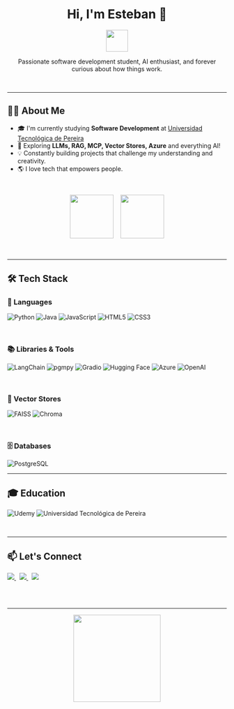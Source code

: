 <h1 align="center">Hi, I'm Esteban 👋</h1>

<p align="center">
  <img src="https://github.com/TheDudeThatCode/TheDudeThatCode/blob/master/Assets/Hi.gif" width="50px">
</p>

<p align="center">
  Passionate software development student, AI enthusiast, and forever curious about how things work.
</p>

<br>

---

## 👨‍💻 About Me

- 🎓 I'm currently studying **Software Development** at [Universidad Tecnológica de Pereira](https://www.utp.edu.co/)
- 🤖 Exploring **LLMs, RAG, MCP, Vector Stores, Azure** and everything AI!
- 💡 Constantly building projects that challenge my understanding and creativity.
- 🌎 I love tech that empowers people.

<br>

<p align="center">
  <img src="https://media.giphy.com/media/WUlplcMpOCEmTGBtBW/giphy.gif" width="100px">
  &nbsp;&nbsp;
  <img src="https://media0.giphy.com/media/v1.Y2lkPTc5MGI3NjExMDFtNWFqd3EyMHR5ZTVidnk1NWp0dGZjNHp6MGx2dTZncGEwMXMxMiZlcD12MV9pbnRlcm5hbF9naWZfYnlfaWQmY3Q9Zw/ITRemFlr5tS39AzQUL/giphy.gif" width="100px">
</p>

<br>

---

## 🛠️ Tech Stack

### 💬 Languages  
![Python](https://img.shields.io/badge/python-3670A0?style=for-the-badge&logo=python&logoColor=ffdd54)
![Java](https://img.shields.io/badge/java-%23ED8B00.svg?style=for-the-badge&logo=openjdk&logoColor=white)
![JavaScript](https://img.shields.io/badge/javascript-%23323330.svg?style=for-the-badge&logo=javascript&logoColor=%23F7DF1E)
![HTML5](https://img.shields.io/badge/html5-%23E34F26.svg?style=for-the-badge&logo=html5&logoColor=white)
![CSS3](https://img.shields.io/badge/css3-%231572B6.svg?style=for-the-badge&logo=css3&logoColor=white)

<br>

### 📚 Libraries & Tools  
![LangChain](https://img.shields.io/badge/LangChain-000000?style=for-the-badge&logo=langchain&logoColor=white)
![pgmpy](https://img.shields.io/badge/pgmpy-003B57?style=for-the-badge&logo=python&logoColor=white)
![Gradio](https://img.shields.io/badge/Gradio-3C78D8?style=for-the-badge&logo=gradio&logoColor=white)
![Hugging Face](https://img.shields.io/badge/Hugging%20Face-FFD21F?style=for-the-badge&logo=huggingface&logoColor=black)
![Azure](https://img.shields.io/badge/Azure-0078D4?style=for-the-badge&logo=microsoft-azure&logoColor=white)
![OpenAI](https://img.shields.io/badge/OpenAI-412991?style=for-the-badge&logo=openai&logoColor=white)

<br>

### 🧠 Vector Stores  
![FAISS](https://img.shields.io/badge/FAISS-005AFF?style=for-the-badge&logo=facebook&logoColor=white)
![Chroma](https://img.shields.io/badge/Chroma-8A2BE2?style=for-the-badge&logoColor=white)

<br>

### 🗄️ Databases  
![PostgreSQL](https://img.shields.io/badge/PostgreSQL-336791?style=for-the-badge&logo=postgresql&logoColor=white)

---

## 🎓 Education  
![Udemy](https://img.shields.io/badge/Udemy-A435F0?style=for-the-badge&logo=Udemy&logoColor=white)
![Universidad Tecnológica de Pereira](https://img.shields.io/badge/UTP-004B8D?style=for-the-badge&logo=academia&logoColor=white)

<br>

---

## 📫 Let's Connect

<a href="https://www.linkedin.com/in/esteban-ortiz-restrepo-157b5b2b1/">
  <img src="https://img.shields.io/badge/linkedin-%230077B5.svg?style=for-the-badge&logo=linkedin&logoColor=white">
</a>
&nbsp;
<a href= "https://www.instagram.com/esteban_ortiz_0/">
  <img src="https://img.shields.io/badge/Instagram-%23E4405F.svg?style=for-the-badge&logo=Instagram&logoColor=white">
</a>
&nbsp;
<a href="mailto:esteban.ortiz.dev@gmail.com">
  <img src="https://img.shields.io/badge/Email-esteban.ortiz.dev@gmail.com-D14836?style=for-the-badge&logo=gmail&logoColor=white">
</a>

<br><br>

---

<p align="center">
  <img src="https://media.giphy.com/media/du3J3cXyzhj75IOgvA/giphy.gif" width="200px">
</p>
